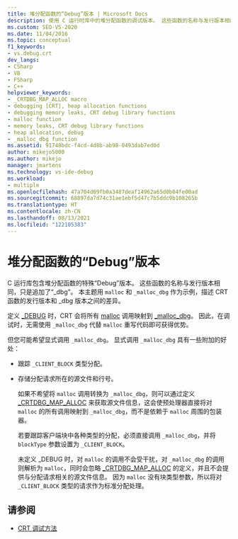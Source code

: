 ```yaml
---
title: 堆分配函数的“Debug”版本 | Microsoft Docs
description: 使用 C 运行时库中的堆分配函数的调试版本。 这些函数的名称与发行版本相同，只是追加了“_dbg”。
ms.custom: SEO-VS-2020
ms.date: 11/04/2016
ms.topic: conceptual
f1_keywords:
- vs.debug.crt
dev_langs:
- CSharp
- VB
- FSharp
- C++
helpviewer_keywords:
- _CRTDBG_MAP_ALLOC macro
- debugging [CRT], heap allocation functions
- debugging memory leaks, CRT debug library functions
- malloc function
- memory leaks, CRT debug library functions
- heap allocation, debug
- _malloc_dbg function
ms.assetid: 91748bdc-f4cd-4d8b-ab98-0493dab7ed0d
author: mikejo5000
ms.author: mikejo
manager: jmartens
ms.technology: vs-ide-debug
ms.workload:
- multiple
ms.openlocfilehash: 47a704d69fb0a3487deaf14962a65d0b04fe00ad
ms.sourcegitcommit: 68897da7d74c31ae1ebf5d47c7b5ddc9b108265b
ms.translationtype: HT
ms.contentlocale: zh-CN
ms.lasthandoff: 08/13/2021
ms.locfileid: "122105383"
---
```

# <a name="debug-versions-of-heap-allocation-functions"></a>堆分配函数的“Debug”版本
C 运行库包含堆分配函数的特殊“Debug”版本。 这些函数的名称与发行版本相同，只是追加了“_dbg”。 本主题用 `malloc` 和 `_malloc_dbg` 作为示例，描述 CRT 函数的发行版本和 _dbg 版本之间的差异。

 定义 [_DEBUG](/cpp/c-runtime-library/debug) 时，CRT 会将所有 [malloc](/cpp/c-runtime-library/reference/malloc) 调用映射到 [_malloc_dbg](/cpp/c-runtime-library/reference/malloc-dbg)。 因此，在调试时，无需使用 `_malloc_dbg` 代替 `malloc` 重写代码即可获得优势。

 但您可能希望显式调用 `_malloc_dbg`。 显式调用 `_malloc_dbg` 具有一些附加的好处：

- 跟踪 `_CLIENT_BLOCK` 类型分配。

- 存储分配请求所在的源文件和行号。

  如果不希望将 `malloc` 调用转换为 `_malloc_dbg`，则可以通过定义 [_CRTDBG_MAP_ALLOC](/cpp/c-runtime-library/crtdbg-map-alloc) 来获取源文件信息，这会使预处理器直接将对 `malloc` 的所有调用映射到 `_malloc_dbg`，而不是依赖于 `malloc` 周围的包装器。

  若要跟踪客户端块中各种类型的分配，必须直接调用 `_malloc_dbg`，并将 `blockType` 参数设置为 `_CLIENT_BLOCK`。

  未定义 _DEBUG 时，对 `malloc` 的调用不会受干扰，对 `_malloc_dbg` 的调用则解析为 `malloc`，同时会忽略 [_CRTDBG_MAP_ALLOC](/cpp/c-runtime-library/crtdbg-map-alloc) 的定义，并且不会提供与分配请求相关的源文件信息。 因为 `malloc` 没有块类型参数，所以将对 `_CLIENT_BLOCK` 类型的请求作为标准分配处理。

## <a name="see-also"></a>请参阅

- [CRT 调试方法](../debugger/crt-debugging-techniques.md)